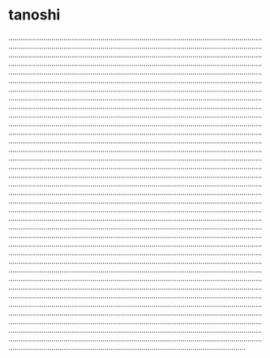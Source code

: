 # tanoshi

....................................................................................................................................................................................................................................................................................................................................................................................................................................................................................................................................................................................................................................................................................................................................................................................................................................................................................................................................................................................................................................................................................................................................................................................................................................................................................................................................................................................................................................................................................................................................................................................................................................................................................................................................................................................................................................................................................................................................................................................................................................................................................................................................................................................................................................................................................................................................................................................................................................................................................................................................................................................................................................................................................................................................................................................................................................................................................................................................................................................................................................................................................................................................................................................................................................................................................................................................................................................................................................................................................................................................................................................................................................................................................................................................................................................................................................................................................................................................................................................................................................................................................................................................................................................................................................................................................................................................................................................................................................................................................................................................................................................................................................................................................................................................................................